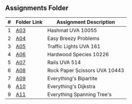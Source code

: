 ##  Assignments Folder

|   #   | Folder Link | Assignment Description |
| :---: | ----------- | ---------------------- |
| 1 | [A03](A03)  | Hashmat UVA 10055 |
| 2 | [A04](A04)  | Easy Breezy Problems |
| 3 | [A05](A05)  | Traffic Lights UVA 161 |
| 4 | [A06](A06)  | Hardwood Species 10226 |
| 5 | [A07](A07)  | Rails UVA 514         |
| 6 | [A08](A08)  | Rock Paper Scissors UVA 10443 |
| 7 | [A09](A09) | Everything's Bipartite |
| 8 | [A10](A10) | Everything's Dijkstra |
| 9 | [A11](A11) | Everything Spanning Tree's |
